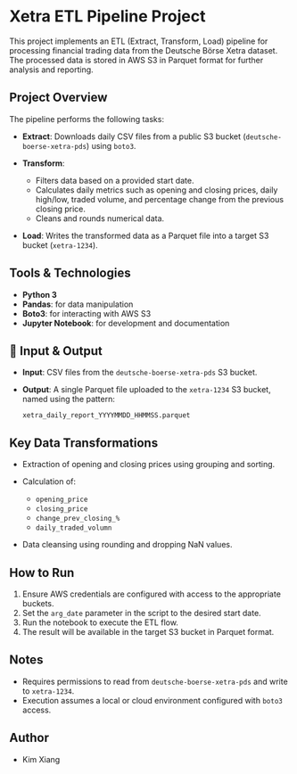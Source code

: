# Xetra ETL Pipeline Project

This project implements an ETL (Extract, Transform, Load) pipeline for processing financial trading data from the Deutsche Börse Xetra dataset. The processed data is stored in AWS S3 in Parquet format for further analysis and reporting.

##  Project Overview

The pipeline performs the following tasks:

* **Extract**: Downloads daily CSV files from a public S3 bucket (`deutsche-boerse-xetra-pds`) using `boto3`.
* **Transform**:

  * Filters data based on a provided start date.
  * Calculates daily metrics such as opening and closing prices, daily high/low, traded volume, and percentage change from the previous closing price.
  * Cleans and rounds numerical data.
* **Load**: Writes the transformed data as a Parquet file into a target S3 bucket (`xetra-1234`).

##  Tools & Technologies

* **Python 3**
* **Pandas**: for data manipulation
* **Boto3**: for interacting with AWS S3
* **Jupyter Notebook**: for development and documentation

## 📁 Input & Output

* **Input**: CSV files from the `deutsche-boerse-xetra-pds` S3 bucket.
* **Output**: A single Parquet file uploaded to the `xetra-1234` S3 bucket, named using the pattern:

  ```
  xetra_daily_report_YYYYMMDD_HHMMSS.parquet
  ```

##  Key Data Transformations

* Extraction of opening and closing prices using grouping and sorting.
* Calculation of:

  * `opening_price`
  * `closing_price`
  * `change_prev_closing_%`
  * `daily_traded_volumn`
* Data cleansing using rounding and dropping NaN values.

##  How to Run

1. Ensure AWS credentials are configured with access to the appropriate buckets.
2. Set the `arg_date` parameter in the script to the desired start date.
3. Run the notebook to execute the ETL flow.
4. The result will be available in the target S3 bucket in Parquet format.

##  Notes

* Requires permissions to read from `deutsche-boerse-xetra-pds` and write to `xetra-1234`.
* Execution assumes a local or cloud environment configured with `boto3` access.

##  Author

* Kim Xiang

